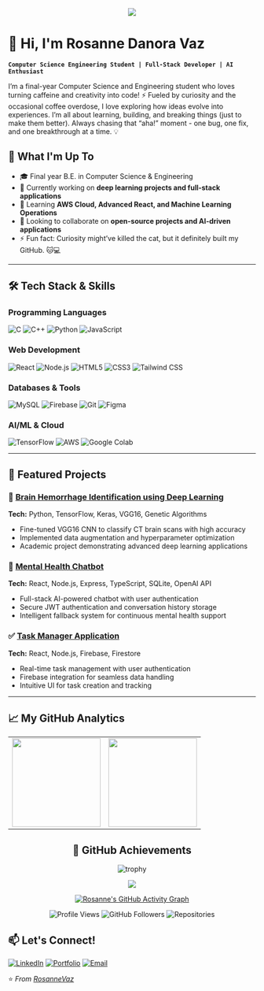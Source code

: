 <div align="center">
  
<img src="https://readme-typing-svg.herokuapp.com/?font=Righteous&size=35&center=true&vCenter=true&width=500&height=70&duration=4000&lines=Think+Code+Repeat💡" />

</div>

# 👋 Hi, I'm Rosanne Danora Vaz

**`Computer Science Engineering Student | Full-Stack Developer | AI Enthusiast`**

I’m a final-year Computer Science and Engineering student who loves turning caffeine and creativity into code! ⚡
Fueled by curiosity and the occasional coffee overdose, I love exploring how ideas evolve into experiences. I’m all about learning, building, and breaking things (just to make them better).
Always chasing that “aha!” moment - one bug, one fix, and one breakthrough at a time. 💡

## 🚀 What I'm Up To

- 🎓 Final year B.E. in Computer Science & Engineering 
- 🔭 Currently working on **deep learning projects and full-stack applications**
- 🌱 Learning **AWS Cloud, Advanced React, and Machine Learning Operations**
- 👯 Looking to collaborate on **open-source projects and AI-driven applications**
- ⚡ Fun fact: Curiosity might’ve killed the cat, but it definitely built my GitHub. 🐱💻


---

## 🛠️ Tech Stack & Skills

### **Programming Languages**
![C](https://img.shields.io/badge/C-A8B9CC?style=for-the-badge&logo=c&logoColor=white)
![C++](https://img.shields.io/badge/C++-00599C?style=for-the-badge&logo=c%2B%2B&logoColor=white)
![Python](https://img.shields.io/badge/Python-3776AB?style=for-the-badge&logo=python&logoColor=white)
![JavaScript](https://img.shields.io/badge/JavaScript-F7DF1E?style=for-the-badge&logo=javascript&logoColor=black)

### **Web Development**
![React](https://img.shields.io/badge/React-20232A?style=for-the-badge&logo=react&logoColor=61DAFB)
![Node.js](https://img.shields.io/badge/Node.js-339933?style=for-the-badge&logo=nodedotjs&logoColor=white)
![HTML5](https://img.shields.io/badge/HTML5-E34F26?style=for-the-badge&logo=html5&logoColor=white)
![CSS3](https://img.shields.io/badge/CSS3-1572B6?style=for-the-badge&logo=css3&logoColor=white)
![Tailwind CSS](https://img.shields.io/badge/Tailwind_CSS-06B6D4?style=for-the-badge&logo=tailwind-css&logoColor=white)

### **Databases & Tools**
![MySQL](https://img.shields.io/badge/MySQL-4479A1?style=for-the-badge&logo=mysql&logoColor=white)
![Firebase](https://img.shields.io/badge/Firebase-FFCA28?style=for-the-badge&logo=firebase&logoColor=black)
![Git](https://img.shields.io/badge/Git-F05032?style=for-the-badge&logo=git&logoColor=white)
![Figma](https://img.shields.io/badge/Figma-F24E1E?style=for-the-badge&logo=figma&logoColor=white)

### **AI/ML & Cloud**
![TensorFlow](https://img.shields.io/badge/TensorFlow-FF6F00?style=for-the-badge&logo=tensorflow&logoColor=white)
![AWS](https://img.shields.io/badge/AWS-232F3E?style=for-the-badge&logo=amazon-aws&logoColor=white)
![Google Colab](https://img.shields.io/badge/Google_Colab-F9AB00?style=for-the-badge&logo=google-colab&logoColor=white)

---

## 💼 Featured Projects

### 🧠 [Brain Hemorrhage Identification using Deep Learning](https://github.com/yourusername/brain-hemorrhage-detection)
**Tech:** Python, TensorFlow, Keras, VGG16, Genetic Algorithms
- Fine-tuned VGG16 CNN to classify CT brain scans with high accuracy
- Implemented data augmentation and hyperparameter optimization
- Academic project demonstrating advanced deep learning applications

### 💬 [Mental Health Chatbot](https://github.com/yourusername/mental-health-chatbot)
**Tech:** React, Node.js, Express, TypeScript, SQLite, OpenAI API
- Full-stack AI-powered chatbot with user authentication
- Secure JWT authentication and conversation history storage
- Intelligent fallback system for continuous mental health support

### ✅ [Task Manager Application](https://github.com/RosanneVaz/BasicTaskManager)
**Tech:** React, Node.js, Firebase, Firestore
- Real-time task management with user authentication
- Firebase integration for seamless data handling
- Intuitive UI for task creation and tracking

---

## 📈 **My GitHub Analytics**

<div align="center">
  
  <!-- Stats Row 1 -->
  <table>
    <tr>
      <td>
        <img height="180em" src="https://github-readme-stats.vercel.app/api?username=RosanneVaz&show_icons=true&theme=aura_dark&include_all_commits=true&count_private=true&hide_border=true&bg_color=00000000"/>
      </td>
      <td>
        <img height="180em" src="https://github-readme-stats.vercel.app/api/top-langs/?username=RosanneVaz&layout=compact&langs_count=8&theme=aura_dark&hide_border=true&bg_color=00000000"/>
      </td>
    </tr>
  </table>


  ## 🏅 **GitHub Achievements**

<div align="center">
  
  ![trophy](https://github-profile-trophy.vercel.app/?username=RosanneVaz&theme=onedark&no-frame=true&row=2&column=4&margin-w=15&margin-h=15)
  
</div>
  
  <!-- Streak Stats -->
  <img src="https://github-readme-streak-stats.herokuapp.com/?user=RosanneVaz&theme=aura-dark&hide_border=true&background=00000000" />
  
  <!-- Activity Graph -->
  [![Rosanne's GitHub Activity Graph](https://github-readme-activity-graph.vercel.app/graph?username=RosanneVaz&theme=react-dark&bg_color=00000000&hide_border=true)](https://github.com/RosanneVaz)
  
</div>

<div align="center">

![Profile Views](https://komarev.com/ghpvc/?username=RosanneVaz&color=blueviolet&style=flat-square)
![GitHub Followers](https://img.shields.io/github/followers/RosanneVaz?style=social)
![Repositories](https://badges.strrl.dev/repos/RosanneVaz?color=000000&style=flat-square)

</div>

## 📫 Let's Connect!

[![LinkedIn](https://img.shields.io/badge/LinkedIn-0A66C2?style=for-the-badge&logo=linkedin&logoColor=white)](https://linkedin.com/in/yourprofile)
[![Portfolio](https://img.shields.io/badge/Portfolio-4285F4?style=for-the-badge&logo=google-chrome&logoColor=white)](https://rosfolio.netlify.app/)
[![Email](https://img.shields.io/badge/Email-D14836?style=for-the-badge&logo=gmail&logoColor=white)](mailto:rosannedanora@example.com)

⭐ *From [RosanneVaz](https://github.com/RosanneVaz)*
